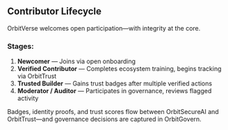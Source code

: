 ## Contributor Lifecycle

OrbitVerse welcomes open participation—with integrity at the core.

### Stages:
1. **Newcomer** — Joins via open onboarding
2.  **Verified Contributor** — Completes ecosystem training, begins tracking via OrbitTrust
3.  **Trusted Builder** — Gains trust badges after multiple verified actions
4.  **Moderator / Auditor** — Participates in governance, reviews flagged activity

Badges, identity proofs, and trust scores flow between OrbitSecureAI and OrbitTrust—and governance decisions are captured in OrbitGovern.
